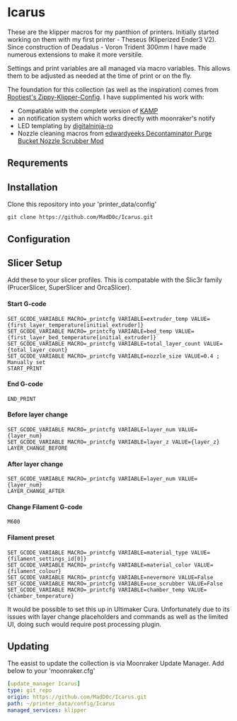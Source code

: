 # Icarus

These are the klipper macros for my panthion of printers. Initially started working on them with my first printer - Theseus (Kliperized Ender3 V2). Since construction of Deadalus - Voron Trident 300mm I have made numerous extensions to make it more versitile.

Settings and print variables are all managed via macro variables. This allows them to be adjusted as needed at the time of print or on the fly.

The foundation for this collection (as well as the inspiration) comes from [Rootiest's Zippy-Klipper-Config](https://github.com/rootiest/zippy-klipper_config). I have supplimented his work with: 
- Compatable with the complete version of [KAMP](https://github.com/kyleisah/Klipper-Adaptive-Meshing-Purging)
- an notification system which works directly with moonraker's notify
- LED templating by [digitalninja-ro](https://github.com/digitalninja-ro/klipper-neopixel)
- Nozzle cleaning macros from [edwardyeeks Decontaminator Purge Bucket Nozzle Scrubber Mod](https://github.com/VoronDesign/VoronUsers/tree/master/orphaned_mods/printer_mods/edwardyeeks/Decontaminator_Purge_Bucket_%26_Nozzle_Scrubber)

## Requrements

## Installation
Clone this repository into your 'printer_data/config'
```
git clone https://github.com/MadD0c/Icarus.git
```
## Configuration

## Slicer Setup
Add these to your slicer profiles. This is compatable with the Slic3r family (PrucerSlicer, SuperSlicer and OrcaSlicer).
#### Start G-code
```
SET_GCODE_VARIABLE MACRO=_printcfg VARIABLE=extruder_temp VALUE={first_layer_temperature[initial_extruder]}
SET_GCODE_VARIABLE MACRO=_printcfg VARIABLE=bed_temp VALUE={first_layer_bed_temperature[initial_extruder]}
SET_GCODE_VARIABLE MACRO=_printcfg VARIABLE=total_layer_count VALUE={total_layer_count}
SET_GCODE_VARIABLE MACRO=_printcfg VARIABLE=nozzle_size VALUE=0.4 ; Manually set 
START_PRINT
```
#### End G-code
```
END_PRINT
```
#### Before layer change
```
SET_GCODE_VARIABLE MACRO=_printcfg VARIABLE=layer_num VALUE={layer_num}
SET_GCODE_VARIABLE MACRO=_printcfg VARIABLE=layer_z VALUE={layer_z}
LAYER_CHANGE_BEFORE
```
#### After layer change
```
SET_GCODE_VARIABLE MACRO=_printcfg VARIABLE=layer_num VALUE={layer_num}
LAYER_CHANGE_AFTER
```
#### Change Filament G-code
```
M600
```
#### Filament preset
```
SET_GCODE_VARIABLE MACRO=_printcfg VARIABLE=material_type VALUE={filament_settings_id[0]}
SET_GCODE_VARIABLE MACRO=_printcfg VARIABLE=material_color VALUE={filament_colour}
SET_GCODE_VARIABLE MACRO=_printcfg VARIABLE=nevermore VALUE=False
SET_GCODE_VARIABLE MACRO=_printcfg VARIABLE=use_scrubber VALUE=False
SET_GCODE_VARIABLE MACRO=_printcfg VARIABLE=chamber_temp VALUE={chamber_temperature}
```
It would be possible to set this up in Ultimaker Cura. Unfortunately due to its issues with layer change placeholders and commands as well as the limited UI, doing such would require post processing plugin.
## Updating
The easist to update the collection is via Moonraker Update Manager. Add below to your 'moonraker.cfg'
```yaml
[update_manager Icarus]
type: git_repo
origin: https://github.com/MadD0c/Icarus.git
path: ~/printer_data/config/Icarus
managed_services: klipper
```